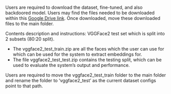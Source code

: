 Users are required to download the dataset, fine-tuned, and also backdoored model. Users may find the files needed to be downloaded within this [Google Drive link](https://drive.google.com/drive/folders/1oYpqGltmZ5g8PSV2VqABXXv36q6_0p7X). Once downloaded, move these downloaded files to the main folder.

Contents description and instructions:
VGGFace2 test set which is split into 2 subsets (80:20 split).
- The vggface2_test_train.zip are all the faces which the user can use for which can be used for the system to extract embeddings for.	
- The file vggface2_test_test.zip contains the testing split, which can be used to evaluate the system’s output and performance.	

Users are required to move the vggface2_test_train folder to the main folder and rename the folder to ‘vggface2_test’ as the current dataset configs point to that path.
